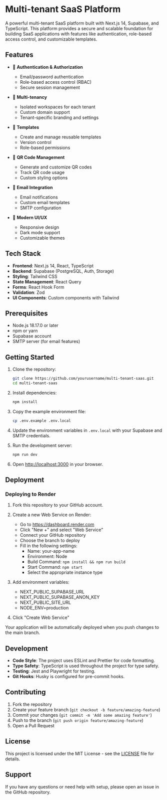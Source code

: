 # Multi-tenant SaaS Platform

A powerful multi-tenant SaaS platform built with Next.js 14, Supabase, and TypeScript. This platform provides a secure and scalable foundation for building SaaS applications with features like authentication, role-based access control, and customizable templates.

## Features

- 🔐 **Authentication & Authorization**
  - Email/password authentication
  - Role-based access control (RBAC)
  - Secure session management

- 🏢 **Multi-tenancy**
  - Isolated workspaces for each tenant
  - Custom domain support
  - Tenant-specific branding and settings

- 📝 **Templates**
  - Create and manage reusable templates
  - Version control
  - Role-based permissions

- 📱 **QR Code Management**
  - Generate and customize QR codes
  - Track QR code usage
  - Custom styling options

- 📧 **Email Integration**
  - Email notifications
  - Custom email templates
  - SMTP configuration

- 🎨 **Modern UI/UX**
  - Responsive design
  - Dark mode support
  - Customizable themes

## Tech Stack

- **Frontend**: Next.js 14, React, TypeScript
- **Backend**: Supabase (PostgreSQL, Auth, Storage)
- **Styling**: Tailwind CSS
- **State Management**: React Query
- **Forms**: React Hook Form
- **Validation**: Zod
- **UI Components**: Custom components with Tailwind

## Prerequisites

- Node.js 18.17.0 or later
- npm or yarn
- Supabase account
- SMTP server (for email features)

## Getting Started

1. Clone the repository:
   ```bash
   git clone https://github.com/yourusername/multi-tenant-saas.git
   cd multi-tenant-saas
   ```

2. Install dependencies:
   ```bash
   npm install
   ```

3. Copy the example environment file:
   ```bash
   cp .env.example .env.local
   ```

4. Update the environment variables in `.env.local` with your Supabase and SMTP credentials.

5. Run the development server:
   ```bash
   npm run dev
   ```

6. Open [http://localhost:3000](http://localhost:3000) in your browser.

## Deployment

### Deploying to Render

1. Fork this repository to your GitHub account.

2. Create a new Web Service on Render:
   - Go to https://dashboard.render.com
   - Click "New +" and select "Web Service"
   - Connect your GitHub repository
   - Choose the branch to deploy
   - Fill in the following settings:
     - Name: your-app-name
     - Environment: Node
     - Build Command: `npm install && npm run build`
     - Start Command: `npm start`
     - Select the appropriate instance type

3. Add environment variables:
   - NEXT_PUBLIC_SUPABASE_URL
   - NEXT_PUBLIC_SUPABASE_ANON_KEY
   - NEXT_PUBLIC_SITE_URL
   - NODE_ENV=production

4. Click "Create Web Service"

Your application will be automatically deployed when you push changes to the main branch.

## Development

- **Code Style**: The project uses ESLint and Prettier for code formatting.
- **Type Safety**: TypeScript is used throughout the project for type safety.
- **Testing**: Jest and Playwright for testing.
- **Git Hooks**: Husky is configured for pre-commit hooks.

## Contributing

1. Fork the repository
2. Create your feature branch (`git checkout -b feature/amazing-feature`)
3. Commit your changes (`git commit -m 'Add some amazing feature'`)
4. Push to the branch (`git push origin feature/amazing-feature`)
5. Open a Pull Request

## License

This project is licensed under the MIT License - see the [LICENSE](LICENSE) file for details.

## Support

If you have any questions or need help with setup, please open an issue in the GitHub repository.